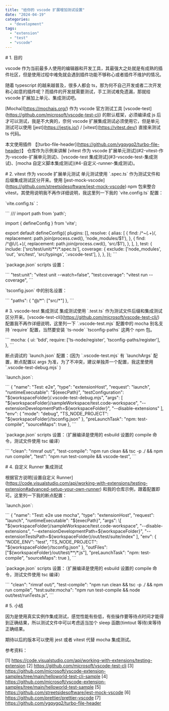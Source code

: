 ```yaml
---
title: "给你的 vscode 扩展增加测试设置"
date: "2024-04-19"
categories:
  - "development"
tags:
  - "extension"
  - "test"
  - "vscode"
---
```


\# 1. 目的

vscode 作为当前最多人使用的编辑器和开发工具，其最强大之处就是有成熟的插件社区，但是使用过程中难免就会遇到插件功能不够称心或者插件不维护的情况。

随着 typescript 的越来越普及，很多人都会 ts，那为何不自己开发或者二次开发称心如意的插件呢？而插件的开发就需要测试，手工测试难免遗漏，那就给 vscode 扩展加上单元、集成测试吧。

\[Mocha\](https://mochajs.org/) 作为 vscode 官方测试工具 \[vscode-test\](https://github.com/microsoft/vscode-test-cli) 的默认框架，必须编译成 js 后才可以测试，我是不大爽的，奈何 vscode 扩展集成测试必须使用它，但是单元测试可以使用 \[jest\](https://jestjs.io/) / \[vitest\](https://vitest.dev/) 直接来测试 ts 代码。

本文使用插件 【\[turbo-file-header\](https://github.com/ygqygq2/turbo-file-header)】 仓库作为示例来讲解 \[vitest 作为 vscode 扩展单元测试\](#2-vitest-作为-vscode-扩展单元测试)、\[vscode-test 集成测试\](#3-vscode-test-集成测试)、\[mocha 自定义脚本集成测试\](#4-自定义-runner-集成测试)。

\# 2. vitest 作为 vscode 扩展单元测试 单元测试使用 \`.spec.ts\` 作为测试文件和后缀集成测试区分开来。使用 \[jest-mock-vscode\](https://github.com/streetsidesoftware/jest-mock-vscode) npm 包来整合 vitest，其使用说明我不再作详细说明，我这里列一下我的 \`vite.config.ts\` 配置：

\`vite.config.ts\`：

\`\`\` /// import path from 'path';

import { defineConfig } from 'vite';

export default defineConfig({ plugins: \[\], resolve: { alias: \[ { find: /^~(.+)/, replacement: path.join(process.cwd(), 'node_modules/$1'), }, { find: /^@\\/(.+)/, replacement: path.join(process.cwd(), 'src/$1'), }, \], }, test: { include: \['src/test/unit/\*\*/\*.spec.ts'\], coverage: { exclude: \['node_modules', 'out', 'src/test', 'src/typings', '.vscode-test'\], }, }, }); \`\`\`

\`package.json\` scripts 设置：

\`\`\` "test:unit": "vitest unit --watch=false", "test:coverage": "vitest run --coverage", \`\`\`

\`tsconfig.json\` 中的别名设置：

\`\`\` "paths": { "@/\*": \["src/\*"\] }, \`\`\`

\# 3. vscode-test 集成测试 集成测试使用 \`.test.ts\` 作为测试文件后缀和集成测试区分开来。\[vscode-test-cli\](https://github.com/microsoft/vscode-test-cli/) 配置我不再作详细说明，这里列一下 \`.vscode-test.mjs\` 配置中的 mocha 别名支持 \`require\` 配置，当然要安装 \`ts-node\` \`tsconfig-paths\` 这两个 npm 包。

\`\`\` mocha: { ui: 'bdd', require: \['ts-node/register', 'tsconfig-paths/register'\], }, \`\`\`

断点调试的 \`launch.json\` 配置：(因为 \`.vscode-test.mjs\` 有 \`launchArgs\` 配置，断点配置以 args 为准，为了不冲突，建议单独弄一个配置，我这里使用 \`.vscode-test-debug.mjs\` )

\`launch.json\`:

\`\`\` { "name": "Test: e2e", "type": "extensionHost", "request": "launch", "runtimeExecutable": "${execPath}", "testConfiguration": "${workspaceFolder}/.vscode-test-debug.mjs", "args": \[ "${workspaceFolder}/sampleWorkspace/test.code-workspace", "--extensionDevelopmentPath=${workspaceFolder}", "--disable-extensions" \], "env": { "mode": "debug", "TS_NODE_PROJECT": "${workspaceFolder}/tsconfig.json" }, "preLaunchTask": "npm: test-compile", "sourceMaps": true }, \`\`\`

\`package.json\` scripts 设置：（扩展编译是使用的 esbuild 设置的 compile 命令，测试文件使用 tsc 编译）

\`\`\` "clean": "rimraf out/", "test-compile": "npm run clean && tsc -p ./ && npm run compile", "test": "npm run test-compile && vscode-test", \`\`\`

\# 4. 自定义 Runner 集成测试

根据官方说明\[设置自定义 Runner\](https://code.visualstudio.com/api/working-with-extensions/testing-extension#advanced-setup-your-own-runner) 和我的仓库示例，跟着配置即可。这里列一下我的断点配置：

\`launch.json\`:

\`\`\` { "name": "Test: e2e use mocha", "type": "extensionHost", "request": "launch", "runtimeExecutable": "${execPath}", "args": \[ "${workspaceFolder}/sampleWorkspace/test.code-workspace", "--disable-extensions", "--extensionDevelopmentPath=${workspaceFolder}", "--extensionTestsPath=${workspaceFolder}/out/test/suite/index" \], "env": { "NODE_ENV": "test", "TS_NODE_PROJECT": "${workspaceFolder}/tsconfig.json" }, "outFiles": \["${workspaceFolder}/out/test/\*\*/\*.js"\], "preLaunchTask": "npm: test-compile", "sourceMaps": true }, \`\`\`

\`package.json\` scripts 设置：（扩展编译是使用的 esbuild 设置的 compile 命令，测试文件使用 tsc 编译）

\`\`\` "clean": "rimraf out/", "test-compile": "npm run clean && tsc -p ./ && npm run compile", "test:suite:mocha": "npm run test-compile && node out/test/runTests.js", \`\`\`

\# 5. 小结

因为是使用真实实例作集成测试，感觉性能有些低，有些操作要等待点时间才能得到正确结果，所以测试文件中可以考虑适当加个 sleep 函数(timtout 等待)来等待正确结果。

期待以后的版本可以使用 jest 或者 vitest 代替 mocha 集成测试。

参考资料：

\[1\] https://code.visualstudio.com/api/working-with-extensions/testing-extension \[2\] https://github.com/microsoft/vscode-test-cli \[3\] https://github.com/microsoft/vscode-extension-samples/tree/main/helloworld-test-cli-sample \[4\] https://github.com/microsoft/vscode-extension-samples/tree/main/helloworld-test-sample \[5\] https://github.com/streetsidesoftware/jest-mock-vscode \[6\] https://github.com/prettier/prettier-vscode \[7\] https://github.com/ygqygq2/turbo-file-header
